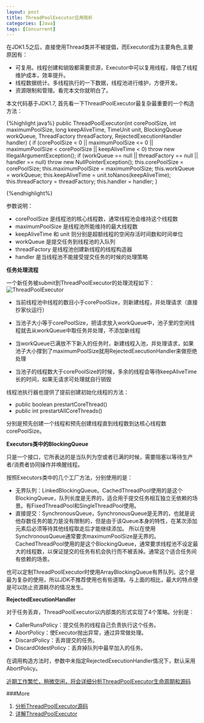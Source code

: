 ```yaml
---
layout: post
title: ThreadPoolExecutor应用简析
categories: [Java]
tags: [Concurrent]
---
```



在JDK1.5之后，直接使用Thread类并不被提倡，而Executor成为主要角色,主要原因有：

- 可复用。线程创建和销毁都需要资源，Executor中可以复用线程，降低了线程维护成本，效率提升。
- 线程数据统计。多线程执行的一下数据，线程池进行维护，方便开发。
- 资源限制和管理。看完本文你就明白了。



本文代码基于JDK1.7, 首先看一下ThreadPoolExecutor最复杂最重要的一个构造方法：

{%highlight java%}
   public ThreadPoolExecutor(int corePoolSize,
                              int maximumPoolSize,
                              long keepAliveTime,
                              TimeUnit unit,
                              BlockingQueue<Runnable> workQueue,
                              ThreadFactory threadFactory,
                              RejectedExecutionHandler handler) {
        if (corePoolSize < 0 ||
            maximumPoolSize <= 0 ||
            maximumPoolSize < corePoolSize ||
            keepAliveTime < 0)
            throw new IllegalArgumentException();
        if (workQueue == null || threadFactory == null || handler == null)
            throw new NullPointerException();
        this.corePoolSize = corePoolSize;
        this.maximumPoolSize = maximumPoolSize;
        this.workQueue = workQueue;
        this.keepAliveTime = unit.toNanos(keepAliveTime);
        this.threadFactory = threadFactory;
        this.handler = handler;
    }

{%endhighlight%}

参数说明：

- corePoolSize 是线程池的核心线程数，通常线程池会维持这个线程数
- maximumPoolSize 是线程池所能维持的最大线程数
- keepAliveTime 和 unit 则分别是超额线程的空闲存活时间数和时间单位
- workQueue 是提交任务到线程池的入队列
- threadFactory 是线程池创建新线程的线程构造器
- handler 是当线程池不能接受提交任务的时候的处理策略

**任务处理流程**

一个新任务被submit到ThreadPoolExecutor的处理流程如下：
![ThreadPoolExecutor](http://stackvoid.qiniudn.com/2014-08-230_12917139691L3R.gif)

- 当前线程池中线程的数目小于corePoolSize，则新建线程，并处理请求（直接抄家伙运行）

- 当池子大小等于corePoolSize，把请求放入workQueue中，池子里的空闲线程就去从workQueue中取任务并处理，不添加新线程

- 当workQueue已满放不下新入的任务时，新建线程入池，并处理请求，如果池子大小撑到了maximumPoolSize就用RejectedExecutionHandler来做拒绝处理

- 当池子的线程数大于corePoolSize的时候，多余的线程会等待keepAliveTime长的时间，如果无请求可处理就自行销毁

线程池执行器也提供了提前创建初始化线程的方法：

- public boolean prestartCoreThread()
- public int prestartAllCoreThreads()

分别是预先创建一个线程和预先创建线程直到线程数到达核心线程数corePoolSize。

**Executors类中的BlockingQueue**

只是一个接口，它所表达的是当队列为空或者已满的时候，需要阻塞以等待生产者/消费者协同操作并唤醒线程。


按照Executors类中的几个工厂方法，分别使用的是：

- 无界队列：LinkedBlockingQueue。CachedThreadPool使用的是这个BlockingQueue，队列长度是无界的，适合用于提交任务相互独立无依赖的场景。有FixedThreadPool和SingleThreadPool使用。
- 直接提交：SynchronousQueue，SynchronousQueue是无界的，也就是说他存数任务的能力是没有限制的，但是由于该Queue本身的特性，在某次添加元素后必须等待其他线程取走后才能继续添加。 所以在使用SynchronousQueue通常要求maximumPoolSize是无界的。 CachedThreadPool使用的是这个BlockingQueue，通常要求线程池不设定最大的线程数，以保证提交的任务有机会执行而不被丢掉。通常这个适合任务间有依赖的场景。

也可以定制ThreadPoolExecutor时使用ArrayBlockingQueue有界队列。这个是最为复杂的使用，所以JDK不推荐使用也有些道理。与上面的相比，最大的特点便是可以防止资源耗尽的情况发生。

**RejectedExecutionHandler**

对于任务丢弃，ThreadPoolExecutor以内部类的形式实现了4个策略。分别是：

- CallerRunsPolicy：提交任务的线程自己负责执行这个任务。
- AbortPolicy：使Executor抛出异常，通过异常做处理。
- DiscardPolicy：丢弃提交的任务。
- DiscardOldestPolicy：丢弃掉队列中最早加入的任务。

在调用构造方法时，参数中未指定RejectedExecutionHandler情况下，默认采用AbortPolicy。



[近期工作繁忙，稍微空闲，将会详细分析ThreadPoolExecutor生命周期和源码]()

###More

1. [分析ThreadPoolExecutor源码](http://www.cnblogs.com/xiaoxuetu/archive/2013/05/11/3070344.html)
1. [详解ThreadPoolExecutor](http://dongxuan.iteye.com/blog/901689)
